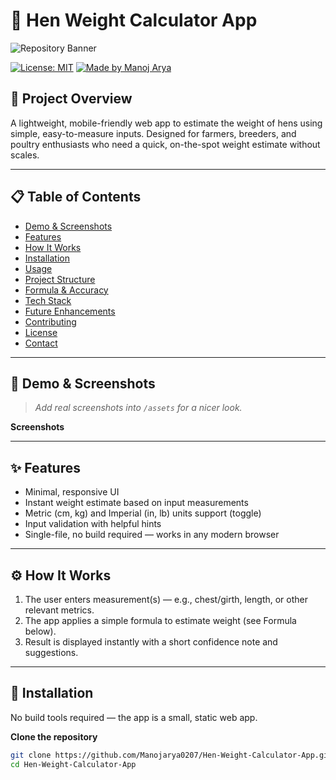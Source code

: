 # 🐔 Hen Weight Calculator App

![Repository Banner](./assets/banner.png)

[![License: MIT](https://img.shields.io/badge/License-MIT-blue.svg)](LICENSE) [![Made by Manoj Arya](https://img.shields.io/badge/author-Manoj%20Arya-orange.svg)](https://github.com/Manojarya0207)


## 🌟 Project Overview
A lightweight, mobile-friendly web app to estimate the weight of hens using simple, easy-to-measure inputs. Designed for farmers, breeders, and poultry enthusiasts who need a quick, on-the-spot weight estimate without scales.

---

## 📋 Table of Contents
- [Demo & Screenshots](#demo--screenshots)
- [Features](#features)
- [How It Works](#how-it-works)
- [Installation](#installation)
- [Usage](#usage)
- [Project Structure](#project-structure)
- [Formula & Accuracy](#formula--accuracy)
- [Tech Stack](#tech-stack)
- [Future Enhancements](#future-enhancements)
- [Contributing](#contributing)
- [License](#license)
- [Contact](#contact)

---

## 🚀 Demo & Screenshots
> _Add real screenshots into `/assets` for a nicer look._

**Screenshots**


---

## ✨ Features
- Minimal, responsive UI  
- Instant weight estimate based on input measurements  
- Metric (cm, kg) and Imperial (in, lb) units support (toggle)  
- Input validation with helpful hints  
- Single-file, no build required — works in any modern browser  

---

## ⚙️ How It Works
1. The user enters measurement(s) — e.g., chest/girth, length, or other relevant metrics.  
2. The app applies a simple formula to estimate weight (see Formula below).  
3. Result is displayed instantly with a short confidence note and suggestions.  

---

## 🧩 Installation
No build tools required — the app is a small, static web app.

**Clone the repository**
```bash
git clone https://github.com/Manojarya0207/Hen-Weight-Calculator-App.git
cd Hen-Weight-Calculator-App
